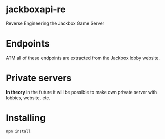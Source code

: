 # jackboxapi-re
Reverse Engineering the Jackbox Game Server

# Endpoints
ATM all of these endpoints are extracted from the Jackbox lobby website.

# Private servers
**In theory** in the future it will be possible to make own private server with lobbies, website, etc.

# Installing

`npm install`